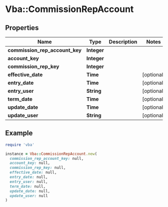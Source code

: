 # Vba::CommissionRepAccount

## Properties

| Name | Type | Description | Notes |
| ---- | ---- | ----------- | ----- |
| **commission_rep_account_key** | **Integer** |  |  |
| **account_key** | **Integer** |  |  |
| **commission_rep_key** | **Integer** |  |  |
| **effective_date** | **Time** |  | [optional] |
| **entry_date** | **Time** |  | [optional] |
| **entry_user** | **String** |  | [optional] |
| **term_date** | **Time** |  | [optional] |
| **update_date** | **Time** |  | [optional] |
| **update_user** | **String** |  | [optional] |

## Example

```ruby
require 'vba'

instance = Vba::CommissionRepAccount.new(
  commission_rep_account_key: null,
  account_key: null,
  commission_rep_key: null,
  effective_date: null,
  entry_date: null,
  entry_user: null,
  term_date: null,
  update_date: null,
  update_user: null
)
```

